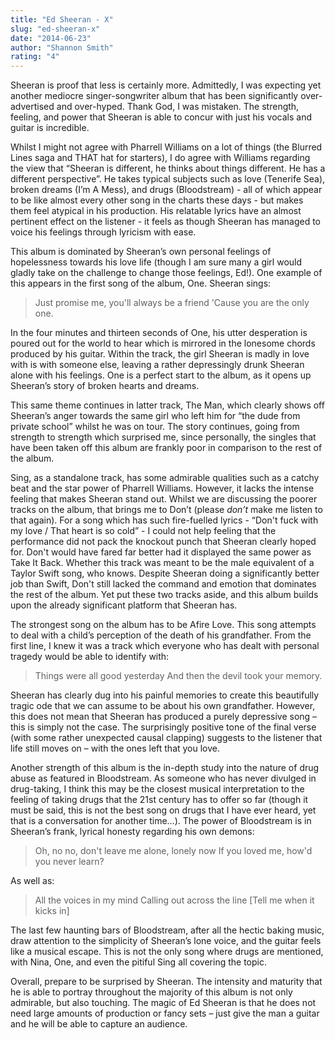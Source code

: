 ```yaml
---
title: "Ed Sheeran - X"
slug: "ed-sheeran-x"
date: "2014-06-23"
author: "Shannon Smith"
rating: "4"
---
```


Sheeran is proof that less is certainly more. Admittedly, I was expecting yet another mediocre singer-songwriter album that has been significantly over-advertised and over-hyped. Thank God, I was mistaken. The strength, feeling, and power that Sheeran is able to concur with just his vocals and guitar is incredible.

Whilst I might not agree with Pharrell Williams on a lot of things (the Blurred Lines saga and THAT hat for starters), I do agree with Williams regarding the view that “Sheeran is different, he thinks about things different. He has a different perspective”. He takes typical subjects such as love (Tenerife Sea), broken dreams (I’m A Mess), and drugs (Bloodstream) - all of which appear to be like almost every other song in the charts these days - but makes them feel atypical in his production. His relatable lyrics have an almost pertinent effect on the listener - it feels as though Sheeran has managed to voice his feelings through lyricism with ease.

This album is dominated by Sheeran’s own personal feelings of hopelessness towards his love life (though I am sure many a girl would gladly take on the challenge to change those feelings, Ed!). One example of this appears in the first song of the album, One. Sheeran sings:

> Just promise me, you'll always be a friend 'Cause you are the only one.

In the four minutes and thirteen seconds of One, his utter desperation is poured out for the world to hear which is mirrored in the lonesome chords produced by his guitar. Within the track, the girl Sheeran is madly in love with is with someone else, leaving a rather depressingly drunk Sheeran alone with his feelings. One is a perfect start to the album, as it opens up Sheeran’s story of broken hearts and dreams.

This same theme continues in latter track, The Man, which clearly shows off Sheeran’s anger towards the same girl who left him for “the dude from private school” whilst he was on tour. The story continues, going from strength to strength which surprised me, since personally, the singles that have been taken off this album are frankly poor in comparison to the rest of the album.

Sing, as a standalone track, has some admirable qualities such as a catchy beat and the star power of Pharrell Williams. However, it lacks the intense feeling that makes Sheeran stand out. Whilst we are discussing the poorer tracks on the album, that brings me to Don’t (please _don’t_ make me listen to that again). For a song which has such fire-fuelled lyrics - “Don't fuck with my love / That heart is so cold” - I could not help feeling that the performance did not pack the knockout punch that Sheeran clearly hoped for. Don't would have fared far better had it displayed the same power as Take It Back. Whether this track was meant to be the male equivalent of a Taylor Swift song, who knows. Despite Sheeran doing a significantly better job than Swift, Don't still lacked the command and emotion that dominates the rest of the album. Yet put these two tracks aside, and this album builds upon the already significant platform that Sheeran has.

The strongest song on the album has to be Afire Love. This song attempts to deal with a child’s perception of the death of his grandfather. From the first line, I knew it was a track which everyone who has dealt with personal tragedy would be able to identify with:

> Things were all good yesterday And then the devil took your memory.

Sheeran has clearly dug into his painful memories to create this beautifully tragic ode that we can assume to be about his own grandfather. However, this does not mean that Sheeran has produced a purely depressive song – this is simply not the case. The surprisingly positive tone of the final verse (with some rather unexpected causal clapping) suggests to the listener that life still moves on – with the ones left that you love.

Another strength of this album is the in-depth study into the nature of drug abuse as featured in Bloodstream. As someone who has never divulged in drug-taking, I think this may be the closest musical interpretation to the feeling of taking drugs that the 21st century has to offer so far (though it must be said, this is not the best song on drugs that I have ever heard, yet that is a conversation for another time…). The power of Bloodstream is in Sheeran’s frank, lyrical honesty regarding his own demons:

> Oh, no no, don't leave me alone, lonely now If you loved me, how'd you never learn?

As well as:

> All the voices in my mind Calling out across the line \[Tell me when it kicks in\]

The last few haunting bars of Bloodstream, after all the hectic baking music, draw attention to the simplicity of Sheeran’s lone voice, and the guitar feels like a musical escape. This is not the only song where drugs are mentioned, with Nina, One, and even the pitiful Sing all covering the topic.

Overall, prepare to be surprised by Sheeran. The intensity and maturity that he is able to portray throughout the majority of this album is not only admirable, but also touching. The magic of Ed Sheeran is that he does not need large amounts of production or fancy sets – just give the man a guitar and he will be able to capture an audience.
